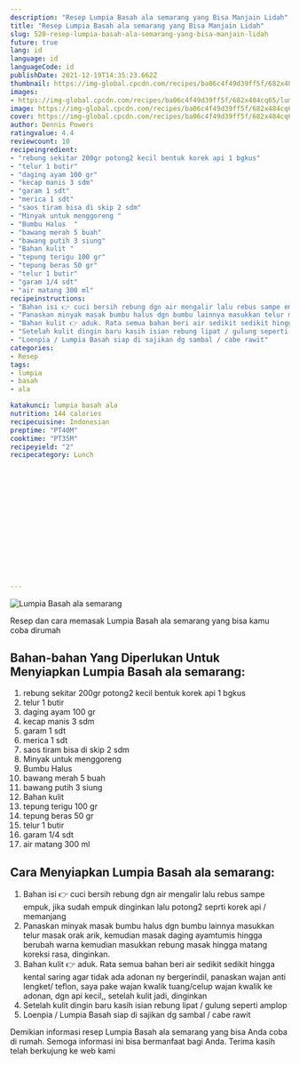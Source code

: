 ```yaml
---
description: "Resep Lumpia Basah ala semarang yang Bisa Manjain Lidah"
title: "Resep Lumpia Basah ala semarang yang Bisa Manjain Lidah"
slug: 520-resep-lumpia-basah-ala-semarang-yang-bisa-manjain-lidah
future: true
lang: id
language: id
languageCode: id
publishDate: 2021-12-19T14:35:23.662Z 
thumbnail: https://img-global.cpcdn.com/recipes/ba06c4f49d39ff5f/682x484cq65/lumpia-basah-ala-semarang-foto-resep-utama.webp
images:
- https://img-global.cpcdn.com/recipes/ba06c4f49d39ff5f/682x484cq65/lumpia-basah-ala-semarang-foto-resep-utama.webp
image: https://img-global.cpcdn.com/recipes/ba06c4f49d39ff5f/682x484cq65/lumpia-basah-ala-semarang-foto-resep-utama.webp
cover: https://img-global.cpcdn.com/recipes/ba06c4f49d39ff5f/682x484cq65/lumpia-basah-ala-semarang-foto-resep-utama.webp
author: Dennis Powers
ratingvalue: 4.4
reviewcount: 10
recipeingredient:
- "rebung sekitar 200gr potong2 kecil bentuk korek api 1 bgkus"
- "telur 1 butir"
- "daging ayam 100 gr"
- "kecap manis 3 sdm"
- "garam 1 sdt"
- "merica 1 sdt"
- "saos tiram bisa di skip 2 sdm"
- "Minyak untuk menggoreng "
- "Bumbu Halus  "
- "bawang merah 5 buah"
- "bawang putih 3 siung"
- "Bahan kulit "
- "tepung terigu 100 gr"
- "tepung beras 50 gr"
- "telur 1 butir"
- "garam 1/4 sdt"
- "air matang 300 ml"
recipeinstructions:
- "Bahan isi 👉 cuci bersih rebung dgn air mengalir lalu rebus sampe empuk, jika sudah empuk dinginkan lalu potong2 seprti korek api / memanjang"
- "Panaskan minyak masak bumbu halus dgn bumbu lainnya masukkan telur masak orak arik, kemudian masak daging ayamtumis hingga berubah warna kemudian masukkan rebung masak hingga matang koreksi rasa, dinginkan."
- "Bahan kulit 👉 aduk. Rata semua bahan beri air sedikit sedikit hingga kental saring agar tidak ada adonan ny bergerindil, panaskan wajan anti lengket/ teflon, saya pake wajan kwalik tuang/celup wajan kwalik ke adonan, dgn api kecil,, setelah kulit jadi, dinginkan"
- "Setelah kulit dingin baru kasih isian rebung lipat / gulung seperti amplop"
- "Loenpia / Lumpia Basah siap di sajikan dg sambal / cabe rawit"
categories:
- Resep
tags:
- lumpia
- basah
- ala

katakunci: lumpia basah ala 
nutrition: 144 calories
recipecuisine: Indonesian
preptime: "PT40M"
cooktime: "PT35M"
recipeyield: "2"
recipecategory: Lunch


     
    
    
    
    
    
    
    
    
    
    
      
    
---
```



![Lumpia Basah ala semarang](https://img-global.cpcdn.com/recipes/ba06c4f49d39ff5f/682x484cq65/lumpia-basah-ala-semarang-foto-resep-utama.webp)

Resep dan cara memasak  Lumpia Basah ala semarang yang bisa kamu coba dirumah

<!--inarticleads1-->

## Bahan-bahan Yang Diperlukan Untuk Menyiapkan Lumpia Basah ala semarang:

1. rebung sekitar 200gr potong2 kecil bentuk korek api 1 bgkus
1. telur 1 butir
1. daging ayam 100 gr
1. kecap manis 3 sdm
1. garam 1 sdt
1. merica 1 sdt
1. saos tiram bisa di skip 2 sdm
1. Minyak untuk menggoreng 
1. Bumbu Halus  
1. bawang merah 5 buah
1. bawang putih 3 siung
1. Bahan kulit 
1. tepung terigu 100 gr
1. tepung beras 50 gr
1. telur 1 butir
1. garam 1/4 sdt
1. air matang 300 ml



<!--inarticleads2-->

## Cara Menyiapkan Lumpia Basah ala semarang:

1. Bahan isi 👉 cuci bersih rebung dgn air mengalir lalu rebus sampe empuk, jika sudah empuk dinginkan lalu potong2 seprti korek api / memanjang
1. Panaskan minyak masak bumbu halus dgn bumbu lainnya masukkan telur masak orak arik, kemudian masak daging ayamtumis hingga berubah warna kemudian masukkan rebung masak hingga matang koreksi rasa, dinginkan.
1. Bahan kulit 👉 aduk. Rata semua bahan beri air sedikit sedikit hingga kental saring agar tidak ada adonan ny bergerindil, panaskan wajan anti lengket/ teflon, saya pake wajan kwalik tuang/celup wajan kwalik ke adonan, dgn api kecil,, setelah kulit jadi, dinginkan
1. Setelah kulit dingin baru kasih isian rebung lipat / gulung seperti amplop
1. Loenpia / Lumpia Basah siap di sajikan dg sambal / cabe rawit




Demikian informasi  resep Lumpia Basah ala semarang   yang bisa Anda coba di rumah. Semoga informasi ini bisa bermanfaat bagi Anda. Terima kasih telah berkujung ke web kami
